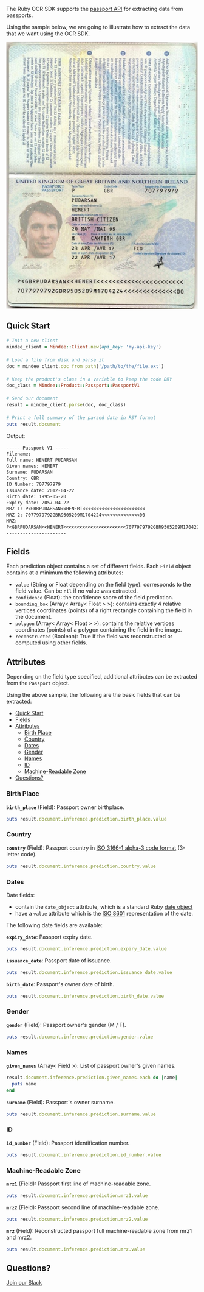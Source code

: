 The Ruby OCR SDK supports the [passport API](https://developers.mindee.com/docs/passport-ocr) for extracting data from passports.

Using the sample below, we are going to illustrate how to extract the data that we want using the  OCR SDK.

![sample passport](https://raw.githubusercontent.com/mindee/client-lib-test-data/main/passport/passport.jpeg)

## Quick Start
```ruby
# Init a new client
mindee_client = Mindee::Client.new(api_key: 'my-api-key')

# Load a file from disk and parse it
doc = mindee_client.doc_from_path('/path/to/the/file.ext')

# Keep the product's class in a variable to keep the code DRY
doc_class = Mindee::Product::Passport::PassportV1

# Send our document
result = mindee_client.parse(doc, doc_class)

# Print a full summary of the parsed data in RST format
puts result.document
```

Output:
```
----- Passport V1 -----
Filename:
Full name: HENERT PUDARSAN
Given names: HENERT
Surname: PUDARSAN
Country: GBR
ID Number: 707797979
Issuance date: 2012-04-22
Birth date: 1995-05-20
Expiry date: 2057-04-22
MRZ 1: P<GBRPUDARSAN<<HENERT<<<<<<<<<<<<<<<<<<<<<<<
MRZ 2: 7077979792GBR9505209M1704224<<<<<<<<<<<<<<00
MRZ: P<GBRPUDARSAN<<HENERT<<<<<<<<<<<<<<<<<<<<<<<7077979792GBR9505209M1704224<<<<<<<<<<<<<<00
----------------------
```

## Fields
Each prediction object contains a set of different fields.
Each `Field` object contains at a minimum the following attributes:

* `value` (String or Float depending on the field type): corresponds to the field value. Can be `nil` if no value was extracted.
* `confidence` (Float): the confidence score of the field prediction.
* `bounding_box` (Array< Array< Float > >): contains exactly 4 relative vertices coordinates (points) of a right rectangle containing the field in the document.
* `polygon` (Array< Array< Float > >): contains the relative vertices coordinates (points) of a polygon containing the field in the image.
* `reconstructed` (Boolean): True if the field was reconstructed or computed using other fields.


## Attributes
Depending on the field type specified, additional attributes can be extracted from the `Passport` object.

Using the above sample, the following are the basic fields that can be extracted:

- [Quick Start](#quick-start)
- [Fields](#fields)
- [Attributes](#attributes)
  - [Birth Place](#birth-place)
  - [Country](#country)
  - [Dates](#dates)
  - [Gender](#gender)
  - [Names](#names)
  - [ID](#id)
  - [Machine-Readable Zone](#machine-readable-zone)
- [Questions?](#questions)

### Birth Place

**`birth_place`** (Field): Passport owner birthplace.

```ruby
puts result.document.inference.prediction.birth_place.value
```

### Country
**`country`** (Field): Passport country in [ISO 3166-1 alpha-3 code format](https://en.wikipedia.org/wiki/ISO_3166-1_alpha-3) (3-letter code).

```ruby
puts result.document.inference.prediction.country.value
```

### Dates
Date fields:

* contain the `date_object` attribute, which is a standard Ruby [date object](https://ruby-doc.org/stdlib-2.7.1/libdoc/date/rdoc/Date.html)
* have a `value` attribute which is the [ISO 8601](https://en.wikipedia.org/wiki/ISO_8601) representation of the date.

The following date fields are available:

**`expiry_date`**: Passport expiry date.

```ruby
puts result.document.inference.prediction.expiry_date.value
```

**`issuance_date`**: Passport date of issuance.

```ruby
puts result.document.inference.prediction.issuance_date.value
```

**`birth_date`**: Passport's owner date of birth.

```ruby
puts result.document.inference.prediction.birth_date.value
```

### Gender

**`gender`** (Field): Passport owner's gender (M / F).

```ruby
puts result.document.inference.prediction.gender.value
```

### Names

**`given_names`** (Array< Field >): List of passport owner's given names.

```ruby
result.document.inference.prediction.given_names.each do |name|
  puts name
end
```

**`surname`** (Field): Passport's owner surname.

```ruby
puts result.document.inference.prediction.surname.value
```

### ID

**`id_number`** (Field): Passport identification number.

```ruby
puts result.document.inference.prediction.id_number.value
```

### Machine-Readable Zone

**`mrz1`** (Field): Passport first line of machine-readable zone.

```ruby
puts result.document.inference.prediction.mrz1.value
```

**`mrz2`** (Field): Passport second line of machine-readable zone.

```ruby
puts result.document.inference.prediction.mrz2.value
```

**`mrz`** (Field): Reconstructed passport full machine-readable zone from mrz1 and mrz2.

```ruby
puts result.document.inference.prediction.mrz.value
```

## Questions?
[Join our Slack](https://join.slack.com/t/mindee-community/shared_invite/zt-1jv6nawjq-FDgFcF2T5CmMmRpl9LLptw)
